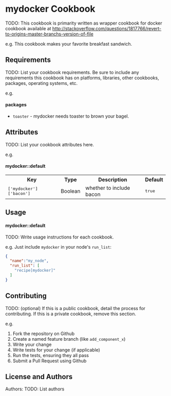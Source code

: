 mydocker Cookbook
=================
TODO: This cookbook is primarity written as wrapper cookbook for docker cookbook available at http://stackoverflow.com/questions/1817766/revert-to-origins-master-branchs-version-of-file

e.g.
This cookbook makes your favorite breakfast sandwich.

Requirements
------------
TODO: List your cookbook requirements. Be sure to include any requirements this cookbook has on platforms, libraries, other cookbooks, packages, operating systems, etc.

e.g.
#### packages
- `toaster` - mydocker needs toaster to brown your bagel.

Attributes
----------
TODO: List your cookbook attributes here.

e.g.
#### mydocker::default
<table>
  <tr>
    <th>Key</th>
    <th>Type</th>
    <th>Description</th>
    <th>Default</th>
  </tr>
  <tr>
    <td><tt>['mydocker']['bacon']</tt></td>
    <td>Boolean</td>
    <td>whether to include bacon</td>
    <td><tt>true</tt></td>
  </tr>
</table>

Usage
-----
#### mydocker::default
TODO: Write usage instructions for each cookbook.

e.g.
Just include `mydocker` in your node's `run_list`:

```json
{
  "name":"my_node",
  "run_list": [
    "recipe[mydocker]"
  ]
}
```

Contributing
------------
TODO: (optional) If this is a public cookbook, detail the process for contributing. If this is a private cookbook, remove this section.

e.g.
1. Fork the repository on Github
2. Create a named feature branch (like `add_component_x`)
3. Write your change
4. Write tests for your change (if applicable)
5. Run the tests, ensuring they all pass
6. Submit a Pull Request using Github

License and Authors
-------------------
Authors: TODO: List authors
